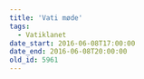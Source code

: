 ```yaml
---
title: 'Vati møde'
tags:
  - Vatiklanet
date_start: 2016-06-08T17:00:00
date_end: 2016-06-08T20:00:00
old_id: 5961
---
```

